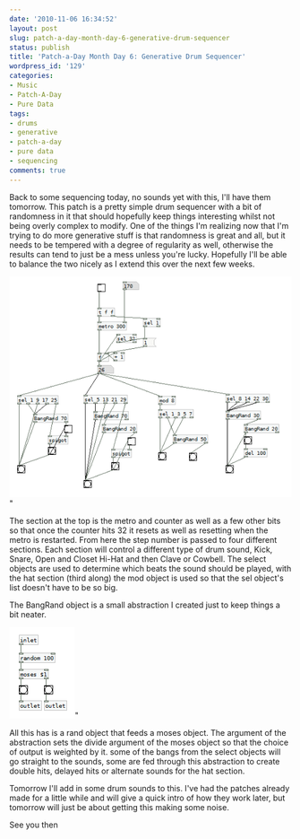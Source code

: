 ```yaml
---
date: '2010-11-06 16:34:52'
layout: post
slug: patch-a-day-month-day-6-generative-drum-sequencer
status: publish
title: 'Patch-a-Day Month Day 6: Generative Drum Sequencer'
wordpress_id: '129'
categories:
- Music
- Patch-A-Day
- Pure Data
tags:
- drums
- generative
- patch-a-day
- pure data
- sequencing
comments: true
---
```


Back to some sequencing today, no sounds yet with this, I'll have them tomorrow. This patch is a pretty simple drum sequencer with a bit of randomness in it that should hopefully keep things interesting whilst not being overly complex to modify. One of the things I'm realizing now that I'm trying to do more generative stuff is that randomness is great and all, but it needs to be tempered with a degree of regularity as well, otherwise the results can tend to just be a mess unless you're lucky. Hopefully I'll be able to balance the two nicely as I extend this over the next few weeks.



![Generative Sequencer](/a/2010-11-06-patch-a-day-month-day-6-generative-drum-sequencer/06-GenerativeSequencer.png)"

The section at the top is the metro and counter as well as a few other bits so that once the counter hits 32 it resets as well as resetting when the metro is restarted. From here the step number is passed to four different sections. Each section will control a different type of drum sound, Kick, Snare, Open and Closet Hi-Hat and then Clave or Cowbell. The select objects are used to determine which beats the sound should be played, with the hat section (third along) the mod object is used so that the sel object's list doesn't have to be so big.

The BangRand object is a small abstraction I created just to keep things a bit neater.

![Bang Rand Abstraction](/a/2010-11-06-patch-a-day-month-day-6-generative-drum-sequencer/BangRand.png)"

All this has is a rand object that feeds a moses object. The argument of the abstraction sets the divide argument of the moses object so that the choice of output is weighted by it. some of the bangs from the select objects will go straight to the sounds, some are fed through this abstraction to create double hits, delayed hits or alternate sounds for the hat section.

Tomorrow I'll add in some drum sounds to this. I've had the patches already made for a little while and will give a quick intro of how they work later, but tomorrow will just be about getting this making some noise.

See you then
